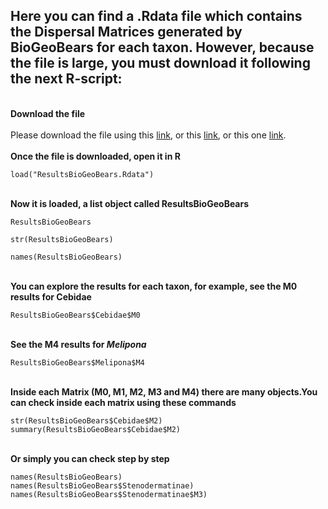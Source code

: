 ## Here you can find a .Rdata file which contains the Dispersal Matrices generated by BioGeoBears for each taxon. However, because the file is large, you must download it following the next R-script: </br>
</br>__Download the file__</br>
</br>Please download the file using this [link](https://files.fm/down.php?i=q7a7a9dh), or this [link](https://fv2-1.failiem.lv/down.php?i=q7a7a9dh&download_checksum=8d917d213a27b6c128224eecc75d19d73ef3a2cc&download_timestamp=1536126729), or this one [link](https://mega.nz/file/Ldt2xRYC#-JBsCmmM2TykVeqLmRppkj5MTWD0Te4WnNLnuA2jFcI).</br>
</br>__Once the file is downloaded, open it in R__
```
load("ResultsBioGeoBears.Rdata")
```

</br>__Now it is loaded, a list object called ResultsBioGeoBears__
```
ResultsBioGeoBears

str(ResultsBioGeoBears)

names(ResultsBioGeoBears)
```
</br>__You can explore the results for each taxon, for example, see the M0 results for Cebidae__
```
ResultsBioGeoBears$Cebidae$M0
```
</br>__See the M4 results for *Melipona*__
```
ResultsBioGeoBears$Melipona$M4
```
</br>__Inside each Matrix (M0, M1, M2, M3 and M4) there are many objects.You can check inside each matrix using these commands__
```
str(ResultsBioGeoBears$Cebidae$M2)
summary(ResultsBioGeoBears$Cebidae$M2)
```
</br>__Or simply you can check step by step__
```
names(ResultsBioGeoBears)
names(ResultsBioGeoBears$Stenodermatinae)
names(ResultsBioGeoBears$Stenodermatinae$M3)
```

